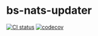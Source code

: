 # bs-nats-updater

[![CI status][github-actions-image]][github-actions-link]
[![codecov][codecov-image]][codecov-link]

[github-actions-image]: https://github.com/blindfoldedsurgery/bs-nats-updater/actions/workflows/workflow.yml/badge.svg
[github-actions-link]: https://github.com/blindfoldedsurgery/bs-nats-updater/actions/workflows/workflow.yml

[codecov-image]: https://codecov.io/gh/BlindfoldedSurgery/bs-nats-updater/graph/badge.svg?token=VIUGH4BJD3
[codecov-link]: https://codecov.io/gh/BlindfoldedSurgery/bs-nats-updater
